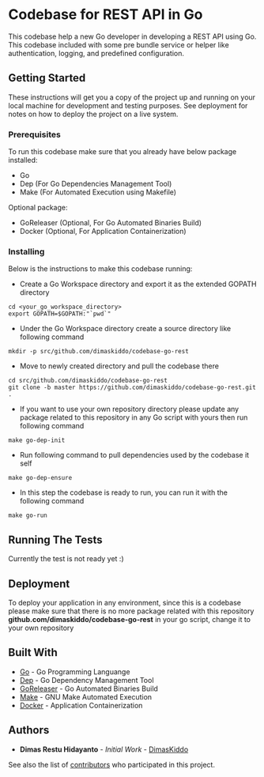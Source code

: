 # Codebase for REST API in Go

This codebase help a new Go developer in developing a REST API using Go.
This codebase included with some pre bundle service or helper like authentication, logging, and predefined configuration.

## Getting Started

These instructions will get you a copy of the project up and running on your local machine for development and testing purposes.
See deployment for notes on how to deploy the project on a live system.

### Prerequisites

To run this codebase make sure that you already have below package installed:
- Go
- Dep (For Go Dependencies Management Tool)
- Make (For Automated Execution using Makefile)

Optional package:
- GoReleaser (Optional, For Go Automated Binaries Build)
- Docker (Optional, For Application Containerization)

### Installing

Below is the instructions to make this codebase running:
- Create a Go Workspace directory and export it as the extended GOPATH directory
```
cd <your_go_workspace_directory>
export GOPATH=$GOPATH:"`pwd`"
```
- Under the Go Workspace directory create a source directory like following command
```
mkdir -p src/github.com/dimaskiddo/codebase-go-rest
```
- Move to newly created directory and pull the codebase there
```
cd src/github.com/dimaskiddo/codebase-go-rest
git clone -b master https://github.com/dimaskiddo/codebase-go-rest.git .
```
- If you want to use your own repository directory please update any package related to this repository in any Go script with yours then run following command
```
make go-dep-init
```
- Run following command to pull dependencies used by the codebase it self
```
make go-dep-ensure
```
- In this step the codebase is ready to run, you can run it with the following command
```
make go-run
```

## Running The Tests

Currently the test is not ready yet :)

## Deployment

To deploy your application in any environment, since this is a codebase please make sure that there is no more package related with this repository **github.com/dimaskiddo/codebase-go-rest** in your go script, change it to your own repository

## Built With

* [Go](https://golang.org/) - Go Programming Languange
* [Dep](https://github.com/golang/dep) - Go Dependency Management Tool
* [GoReleaser](https://github.com/goreleaser/goreleaser) - Go Automated Binaries Build
* [Make](https://www.gnu.org/software/make/) - GNU Make Automated Execution
* [Docker](https://www.docker.com) - Application Containerization

## Authors

* **Dimas Restu Hidayanto** - *Initial Work* - [DimasKiddo](https://github.com/dimaskiddo)

See also the list of [contributors](https://github.com/dimaskiddo/codebase-go-rest/contributors) who participated in this project.
